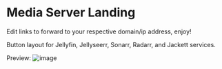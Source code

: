 # Media Server Landing

Edit links to forward to your respective domain/ip address, enjoy!

Button layout for Jellyfin, Jellyseerr, Sonarr, Radarr, and Jackett services.

Preview:
![image](https://github.com/Radmang/media-server-landing/assets/19223915/045910fc-9116-4f34-a06a-d524e4a4524f)
